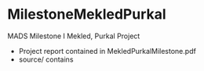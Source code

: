 # MilestoneMekledPurkal
MADS Milestone I Mekled, Purkal Project

- Project report contained in MekledPurkalMilestone.pdf
- source/ contains 
